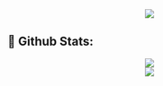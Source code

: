 
<div align="center"> <img src="https://readme-typing-svg.herokuapp.com/?lines=Hi, I'm Me106y &center=true&font=Roboto&size=27" /></div>

## 🤖 Github Stats: 
<div align="center"> <img src="https://github-readme-stats.vercel.app/api?username=Me106y&show_icons=true&theme=tokyonight" /> </div> <div align="center"> <img src="https://github-readme-streak-stats.herokuapp.com/?user=Me106y" /> </div>

<!--
**Me106y/Me106y** is a ✨ _special_ ✨ repository because its `README.md` (this file) appears on your GitHub profile.

Here are some ideas to get you started:

- 🔭 I’m currently working on ...
- 🌱 I’m currently learning ...
- 👯 I’m looking to collaborate on ...
- 🤔 I’m looking for help with ...
- 💬 Ask me about ...
- 📫 How to reach me: ...
- 😄 Pronouns: ...
- ⚡ Fun fact: ...
-->




